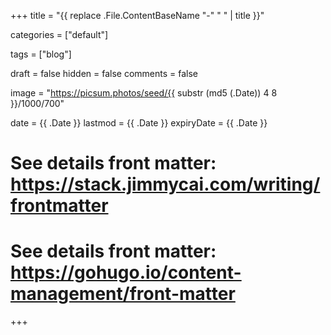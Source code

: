 +++
title = "{{ replace .File.ContentBaseName "-" " " | title }}"

categories = ["default"]

tags = ["blog"]

draft = false
hidden = false
comments = false

image = "https://picsum.photos/seed/{{ substr (md5 (.Date)) 4 8 }}/1000/700"

date = {{ .Date }}
lastmod = {{ .Date }}
expiryDate = {{ .Date }}
# See details front matter: https://stack.jimmycai.com/writing/frontmatter
# See details front matter: https://gohugo.io/content-management/front-matter
+++
